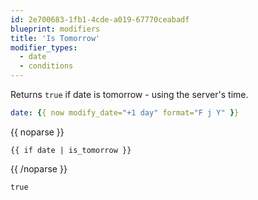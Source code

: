 ```yaml
---
id: 2e700683-1fb1-4cde-a019-67770ceabadf
blueprint: modifiers
title: 'Is Tomorrow'
modifier_types:
  - date
  - conditions
---
```

Returns `true` if date is tomorrow - using the server's time.

```yaml
date: {{ now modify_date="+1 day" format="F j Y" }}
```
{{ noparse }}
```
{{ if date | is_tomorrow }}
```
{{ /noparse }}

```html
true
```
